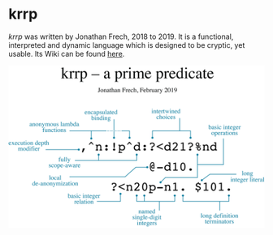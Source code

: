 # krrp
_krrp_ was written by Jonathan Frech, 2018 to 2019. It is a functional, interpreted and dynamic language which is designed to be cryptic, yet usable. Its Wiki can be found [here](https://github.com/jfrech/krrp/wiki).


![Prime predicate.](https://github.com/jfrech/krrp/blob/master/assets/krrp_prime_predicate.png)
